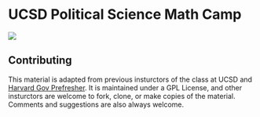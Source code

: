 # UCSD Political Science Math Camp
![](https://travis-ci.com/UCSDPoliSci/MathCamp.svg?branch=main)



## Contributing

This material is adapted from previous insturctors of the class at UCSD and [Harvard Gov Prefresher](https://github.com/IQSS/prefresher). 
It is maintained under a GPL License, and other insturctors are welcome to fork, clone, or make copies of the material. 
Comments and suggestions are also always welcome. 

